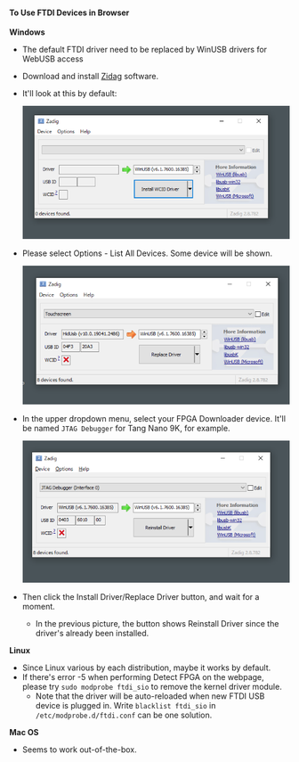 #### To Use FTDI Devices in Browser

**Windows**

- The default FTDI driver need to be replaced by WinUSB drivers for WebUSB access

- Download and install [Zidag](https://zadig.akeo.ie/) software. 

- It'll look at this by default: 

  ![](zidag1.png)

- Please select Options - List All Devices. Some device will be shown. 

  ![](zidag2.png)

- In the upper dropdown menu, select your FPGA Downloader device. It'll be named `JTAG Debugger` for Tang Nano 9K, for example. 

  ![](zidag3.png)

- Then click the Install Driver/Replace Driver button, and wait for a moment. 

  - In the previous picture, the button shows Reinstall Driver since the driver's already been installed. 

**Linux**

- Since Linux various by each distribution, maybe it works by default. 
- If there's error -5 when performing Detect FPGA on the webpage, please try `sudo modprobe ftdi_sio` to remove the kernel driver module. 
  - Note that the driver will be auto-reloaded when new FTDI USB device is plugged in. Write `blacklist ftdi_sio` in `/etc/modprobe.d/ftdi.conf` can be one solution. 

**Mac OS**

- Seems to work out-of-the-box. 

